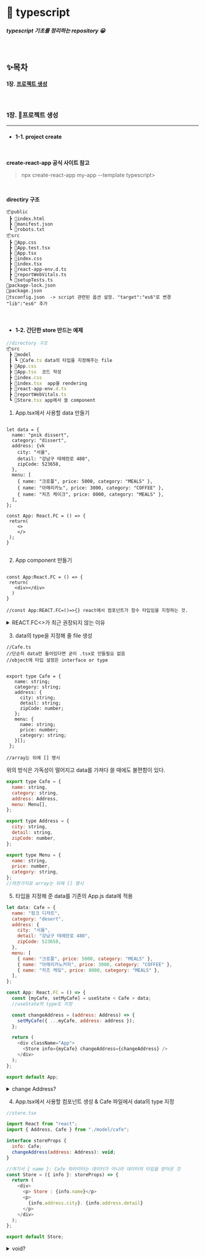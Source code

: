 # 🧷 typescript

##### typescript 기초를 정리하는 repository 😀

<br />

## ✨목차

#### 1장. [프로젝트 생성](#1장.-프로젝트-생성)

<br />

### 1장. 💫프로젝트 생성

---

- #### **1-1. project create**

<br />

**create-react-app 공식 사이트 참고**

> npx create-react-app my-app --template typescript>

<br />

**directiry 구조**

```
📦public
 ┣ 📜index.html
 ┣ 📜manifest.json
 ┗ 📜robots.txt
📦src
 ┣ 📜App.css
 ┣ 📜App.test.tsx
 ┣ 📜App.tsx
 ┣ 📜index.css
 ┣ 📜index.tsx
 ┣ 📜react-app-env.d.ts
 ┣ 📜reportWebVitals.ts
 ┗ 📜setupTests.ts
📜package-lock.json
📜package.json
📜tsconfig.json  -> script 관련된 옵션 설정. "target":"es6"로 변경 "lib":"es6" 추가
```

<br />

- #### **1-2. 간단한 store 만드는 예제**

```javascript
//directory 구조
📦src
 ┣ 📂model
 ┃ ┗ 📜Cafe.ts data의 타입을 지정해주는 file
 ┣ 📜App.css
 ┣ 📜App.tsx  코드 작성
 ┣ 📜index.css
 ┣ 📜index.tsx  app을 rendering
 ┣ 📜react-app-env.d.ts
 ┣ 📜reportWebVitals.ts
 ┗ 📜Store.tsx app에서 쓸 component

```

1. App.tsx에서 사용할 data 만들기

```

let data = {
  name: "pnik dissert",
  category: "dissert",
  address: {vk
    city: "서울",
    detail: "강남구 테헤란로 480",
    zipCode: 523658,
  },
  menu: [
    { name: "크로플", price: 5000, category: "MEALS" },
    { name: "아메리카노", price: 3000, category: "COFFEE" },
    { name: "치즈 케이크", price: 8000, category: "MEALS" },
  ],
};

const App: React.FC = () => {
 return(
    <>
    </>
 );
}


```

2. App component 만들기

```javascipt

const App:React.FC = () => {
 return(
   <div></div>
  )
}

//const App:REACT.FC=()=>{} react에서 컴포넌트가 함수 타입임을 지정하는 것.

```

<details><summary>REACT.FC<>가 최근 권장되지 않는 이유
</summary>
1.children을 가지고 있음(children을 사용하지 않음에도)

2.가독성이 떨어짐

```
const Store:React.FC<storeProps> = ({info})  => {  }
const Store = ({info}:storeProps) => {   }
```

</details>

3. data의 type을 지정해 줄 file 생성

```javascipt
//Cafe.ts
//단순히 data만 들어있다면 굳이 .tsx로 만들필요 없음
//object에 타입 설정은 interface or type


export type Cafe = {
   name: string;
   category: string;
   address: {
     city: string;
     detail: string;
     zipCode: number;
   };
   menu: {
     name: string;
     price: number;
     category: string;
   }[];
 };

//array는 뒤에 [] 명시

```

위의 방식은 가독성이 떨어지고 data를 가져다 쓸 때에도 불편함이 있다.

```javascript
export type Cafe = {
  name: string,
  category: string,
  address: Address,
  menu: Menu[],
};

export type Address = {
  city: string,
  detail: string,
  zipCode: number,
};

export type Menu = {
  name: string,
  price: number,
  category: string,
};
//마찬가지로 array는 뒤에 [] 명시
```

5. 타입을 지정해 준 data를 기존의 App.js data에 적용

```javascript
let data: Cafe = {
  name: "핑크 디저트",
  category: "desert",
  address: {
    city: "서울",
    detail: "강남구 테헤란로 480",
    zipCode: 523658,
  },
  menu: [
    { name: "크로플", price: 5000, category: "MEALS" },
    { name: "아메리카노커피", price: 3000, category: "COFFEE" },
    { name: "치즈 케잌", price: 8000, category: "MEALS" },
  ],
};

const App: React.FC = () => {
  const [myCafe, setMyCafe] = useState < Cafe > data;
  //useState의 type도 지정

  const changeAddress = (address: Address) => {
    setMyCafe({ ...myCafe, address: address });
  };

  return (
    <div className="App">
      <Store info={myCafe} changeAddress={changeAddress} />
    </div>
  );
};

export default App;
```

<details><summary>change   Address?</summary>
address 값 변경 예정이여서 만든 함수  
address를 parameter로 받아와서  
myCafe 객체의 address 속성을 업데이트

</details>

4. App.tsx에서 사용할 컴포넌트 생성 & Cafe 파일에서 data의 type 지정

```javascript
//store.tsx

import React from "react";
import { Address, Cafe } from "./model/cafe";

interface storeProps {
  info: Cafe;
  changeAddress(address: Address): void;
}

//여기서 { name }: Cafe 파라미터는 데이터가 아니라 데이터의 타입을 받아온 것
const Store = ({ info }: storeProps) => {
  return (
    <div>
      <p> Store : {info.name}</p>
      <p>
        {info.address.city}. {info.address.detail}
      </p>
    </div>
  );
};

export default Store;
```

<details><summary>void?</summary>
함수의 반환 타입을 나타내는 키워드

changeAddress는 address의 값을 받아와서 객체의 상태를 업데이트해주지만, 외부로 반환하지는 않음  
만약 void를 생략한다면 changeAddress 함수는 any 타입이 되고, 값을 반환할 수 있다. changeAddress의 역할은 그저 내부 데이터 업데이트이기 때문에 void를 지정!

</details>
